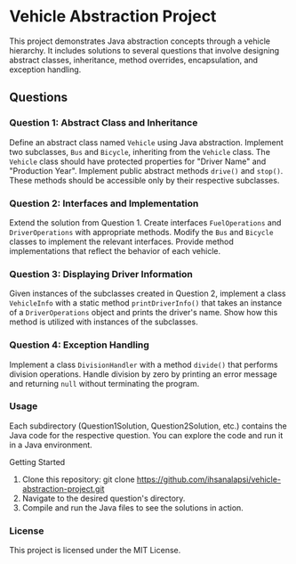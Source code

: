 # Vehicle Abstraction Project

This project demonstrates Java abstraction concepts through a vehicle hierarchy. It includes solutions to several questions that involve designing abstract classes, inheritance, method overrides, encapsulation, and exception handling.

## Questions

### Question 1: Abstract Class and Inheritance

Define an abstract class named `Vehicle` using Java abstraction. Implement two subclasses, `Bus` and `Bicycle`, inheriting from the `Vehicle` class. The `Vehicle` class should have protected properties for "Driver Name" and "Production Year". Implement public abstract methods `drive()` and `stop()`. These methods should be accessible only by their respective subclasses.

### Question 2: Interfaces and Implementation

Extend the solution from Question 1. Create interfaces `FuelOperations` and `DriverOperations` with appropriate methods. Modify the `Bus` and `Bicycle` classes to implement the relevant interfaces. Provide method implementations that reflect the behavior of each vehicle.

### Question 3: Displaying Driver Information

Given instances of the subclasses created in Question 2, implement a class `VehicleInfo` with a static method `printDriverInfo()` that takes an instance of a `DriverOperations` object and prints the driver's name. Show how this method is utilized with instances of the subclasses.

### Question 4: Exception Handling

Implement a class `DivisionHandler` with a method `divide()` that performs division operations. Handle division by zero by printing an error message and returning `null` without terminating the program.

### Usage
Each subdirectory (Question1Solution, Question2Solution, etc.) contains the Java code for the respective question. You can explore the code and run it in a Java environment.

Getting Started
1. Clone this repository: git clone https://github.com/ihsanalapsi/vehicle-abstraction-project.git
2. Navigate to the desired question's directory.
3. Compile and run the Java files to see the solutions in action.


### License
This project is licensed under the MIT License.
